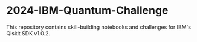# 2024-IBM-Quantum-Challenge
This repository contains skill-building notebooks and challenges for IBM's Qiskit SDK v1.0.2.
